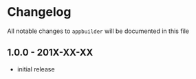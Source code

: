 # Changelog

All notable changes to `appbuilder` will be documented in this file

## 1.0.0 - 201X-XX-XX

- initial release
